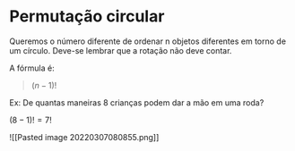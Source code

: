# Permutação circular

Queremos o número diferente de ordenar n objetos diferentes em torno de um círculo. Deve-se lembrar que a rotação não deve contar.

A fórmula é:

> $(n-1)!$

Ex: De quantas maneiras 8 crianças podem dar a mão em uma roda?

$(8-1)!=7!$

![[Pasted image 20220307080855.png]]